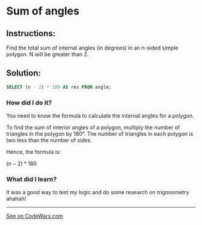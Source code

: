 <h1><strong>Sum of angles</strong></h1>

<h2><strong>Instructions:</strong></h2>

<p> Find the total sum of internal angles (in degrees) in an n-sided simple polygon. N will be greater than 2.
</p>


<h2><strong>Solution:</strong></h2>

``` SQL
SELECT (n - 2) * 180 AS res FROM angle;
```

<h3><b>How did I do it?</b></h3>
<p>You need to know the formula to calculate the internal angles for a polygon.
<p>To find the sum of interior angles of a polygon, multiply the number of triangles in the polygon by 180°.
The number of triangles in each polygon is two less than the number of sides.</p>
<p>Hence, the formula is:</p>

$(n -2) * 180$

</p>

<h3><strong>What did I learn?</strong></h3>
<p>It was a good way to test my logic and do some research on trigonometry ahahah!</p>
<hr>
<a href='https://www.codewars.com/kata/5a03b3f6a1c9040084001765/train/sql'>See on CodeWars.com</a>